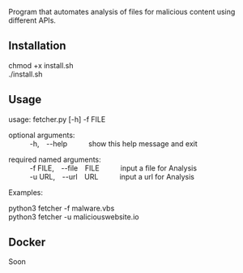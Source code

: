 Program that automates analysis of files for malicious content using different APIs.  

## Installation  
  
chmod +x install.sh  
./install.sh  

## Usage  

usage: fetcher.py [-h] -f FILE  
  
optional arguments:  
&emsp;&emsp;&emsp;-h,&emsp;--help&emsp;&emsp;&emsp;show this help message and exit  
  
required named arguments:  
&emsp;&emsp;&emsp;-f FILE,&emsp;--file&emsp;FILE&emsp;&emsp;&emsp;input a file for Analysis  
&emsp;&emsp;&emsp;-u URL,&emsp;--url&emsp;URL&emsp;&emsp;&emsp;input a url for Analysis  
  
Examples:  
  
python3 fetcher -f malware.vbs  
python3 fetcher -u maliciouswebsite.io  

## Docker  
  
  Soon  
  
